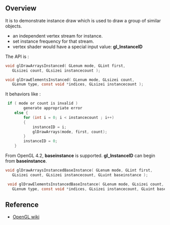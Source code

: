 ## Overview
It is to demonstrate instance draw which is used to draw a group of similar objects.

- an independent vertex stream for instance. 
- set instance frequency for that stream.
- vertex shader would have a special input value: **gl_InstanceID**

The API is :

```c
void glDrawArraysInstanced( GLenum mode, GLint first,
   GLsizei count, GLsizei instancecount );
```

```c
void glDrawElementsInstanced( GLenum mode, GLsizei count, 
   GLenum type, const void *indices, GLsizei instancecount );
```

It behaviors like :

```c
 if ( mode or count is invalid )
        generate appropriate error
    else {
        for (int i = 0; i < instancecount ; i++) 
        {
            instanceID = i;
            glDrawArrays(mode, first, count);
        }
        instanceID = 0;
    }
```

From OpenGL 4.2, **baseinstance** is supported. **gl_InstanceID** can begin from **baseinstance**.

```c
void glDrawArraysInstancedBaseInstance( GLenum mode, GLint first,
   GLsizei count, GLsizei instancecount, GLuint baseinstance );

 void glDrawElementsInstancedBaseInstance( GLenum mode, GLsizei count, 
   GLenum type, const void *indices, GLsizei instancecount, GLuint baseinstance );
```

## Reference

- [OpenGL wiki](https://www.khronos.org/opengl/wiki/Vertex_Rendering#Instancing)

